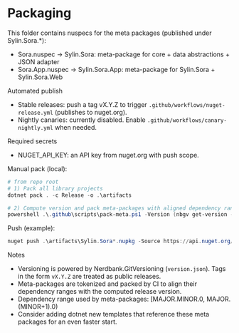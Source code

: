# Packaging

This folder contains nuspecs for the meta packages (published under Sylin.Sora.*):

- Sora.nuspec -> Sylin.Sora: meta-package for core + data abstractions + JSON adapter
- Sora.App.nuspec -> Sylin.Sora.App: meta-package for Sylin.Sora + Sylin.Sora.Web

Automated publish

- Stable releases: push a tag vX.Y.Z to trigger `.github/workflows/nuget-release.yml` (publishes to nuget.org).
- Nightly canaries: currently disabled. Enable `.github/workflows/canary-nightly.yml` when needed.

Required secrets

- NUGET_API_KEY: an API key from nuget.org with push scope.

Manual pack (local):

```powershell
# from repo root
# 1) Pack all library projects
dotnet pack . -c Release -o .\artifacts

# 2) Compute version and pack meta-packages with aligned dependency ranges
powershell .\.github\scripts\pack-meta.ps1 -Version (nbgv get-version -v SimpleVersion) -OutDir .\artifacts
```

Push (example):

```powershell
nuget push .\artifacts\Sylin.Sora*.nupkg -Source https://api.nuget.org/v3/index.json -ApiKey $env:NUGET_API_KEY
```

Notes
- Versioning is powered by Nerdbank.GitVersioning (`version.json`). Tags in the form `vX.Y.Z` are treated as public releases.
- Meta-packages are tokenized and packed by CI to align their dependency ranges with the computed release version.
- Dependency range used by meta-packages: [MAJOR.MINOR.0, MAJOR.(MINOR+1).0)
- Consider adding dotnet new templates that reference these meta packages for an even faster start.
